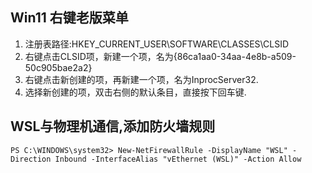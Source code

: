 ## Win11 右键老版菜单

1. 注册表路径:HKEY_CURRENT_USER\SOFTWARE\CLASSES\CLSID
2. 右键点击CLSID项，新建一个项，名为{86ca1aa0-34aa-4e8b-a509-50c905bae2a2}
3. 右键点击新创建的项，再新建一个项，名为InprocServer32.
4. 选择新创建的项，双击右侧的默认条目，直接按下回车键.

## WSL与物理机通信,添加防火墙规则

```
PS C:\WINDOWS\system32> New-NetFirewallRule -DisplayName "WSL" -Direction Inbound -InterfaceAlias "vEthernet (WSL)" -Action Allow
```